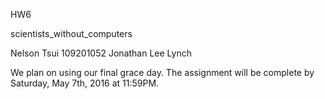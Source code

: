 HW6

scientists_without_computers

Nelson Tsui 109201052
Jonathan Lee Lynch

We plan on using our final grace day. The assignment will be complete by Saturday, May 7th, 2016 at 11:59PM.